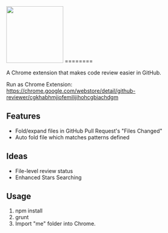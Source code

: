 <img height="150" src="https://raw.github.com/auiWorks/GitHub-Reviewer/master/me/image/logo.png">
========

A Chrome extension that makes code review easier in GitHub.

Run as Chrome Extension:
https://chrome.google.com/webstore/detail/github-reviewer/cgkhabhmjiofemilijihohcgbiachdgm

Features
--------

* Fold/expand files in GitHub Pull Request's "Files Changed"
* Auto fold file which matches patterns defined

Ideas
----------------
* File-level review status
* Enhanced Stars Searching

Usage
-----

1. npm install
2. grunt
3. Import "me" folder into Chrome.
